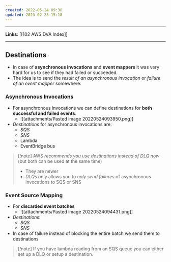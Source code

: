 ```yaml
---
created: 2022-05-24 09:38
updated: 2023-02-23 15:18
---
```

---
**Links**: [[102 AWS DVA Index]]

---
## Destinations
- In case of **asynchronous invocations** and **event mappers** it was very hard for us to see if they had failed or succeeded.
- The idea is to send the *result of an asynchronous invocation* or *failure of an event mapper* somewhere.

### Asynchronous Invocations
- For asynchronous invocations we can define destinations for **both successful and failed events**. 
	- ![[attachments/Pasted image 20220524093950.png]]
- *Destinations* for asynchronous invocations are:
	- *SQS*
	- *SNS*
	- Lambda
	- EventBridge bus

> [!note] AWS *recommends you use destinations instead of DLQ now* (but both can be used at the same time)
> - They are newer
> - *DLQs* only allows you to *only send failures* of asynchronous invocations to SQS or SNS

### Event Source Mapping
- For **discarded event batches**
	- ![[attachments/Pasted image 20220524094431.png]]
- *Destinations*:
	- *SQS*
	- *SNS*
- In case of failure instead of blocking the entire batch we send them to destinations

> [!note] If you have lambda reading from an SQS queue you can either set up a DLQ or setup a destination.